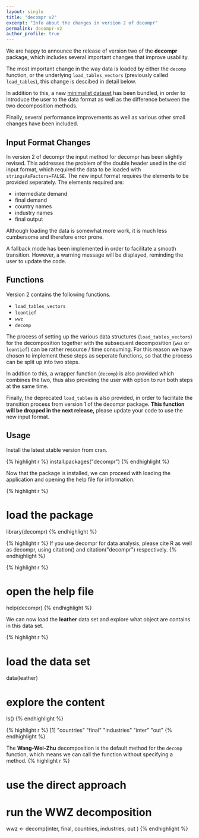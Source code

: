 ```yaml
---
layout: single
title: "decompr v2"
excerpt: "Info about the changes in version 2 of decompr"
permalink: decompr-v2
author_profile: true
---
```


We are happy to announce the release of version two of the **decompr** package, which includes several important changes that improve usability.


The most important change in the way data is loaded by either the `decomp` function, or the underlying `load_tables_vectors` (previously called `load_tables`), this change is descibed in detail below.


In addition to this, a new [minimalist dataset](/decompr/leather-data) has been bundled, in order to introduce the user to the data format as well as the difference between the two decomposition methods.

Finally, several performance improvements as well as various other small changes have been included.

Input Format Changes
----------
In version 2 of decompr the input method for decompr has been slightly revised. This addresses the problem of the double header used in the old input format, which required the data to be loaded with `stringsAsFactors=FALSE`. The new input format requires the elements to be provided seperately. The elements required are:

* intermediate demand
* final demand
* country names
* industry names
* final output

Although loading the data is somewhat more work, it is much less cumbersome and therefore error prone.

A fallback mode has been implemented in order to facilitate a smooth transition. However, a warning message will be displayed, reminding the user to update the code.


Functions
---------
Version 2 contains the following functions.

* `load_tables_vectors`
* `leontief`
* `wwz`
* `decomp`

The process of setting up the various data structures (`load_tables_vectors`) for the decomposition together with the subsequent decomposition (`wwz` or `leontief`) can be rather resource / time consuming. For this reason we have chosen to implement these steps as seperate functions, so that the process can be split up into two steps.

In addtion to this, a wrapper function (`decomp`) is also provided which combines the two, thus also providing the user with option to run both steps at the same time.

Finally, the deprecated `load_tables` is also provided, in order to facilitate the transition process from version 1 of the decompr package.
**This function will be dropped in the next release,** please update your code to use the new input format.

Usage
--------
Install the latest stable version from cran.

{% highlight r %}
install.packages("decompr")
{% endhighlight %}

Now that the package is installed, we can proceed with loading the application and opening the help file for information.

{% highlight r %}
# load the package
library(decompr)
{% endhighlight %}

{% highlight r %}
If you use decompr for data analysis,
please cite R as well as decompr,
using citation() and citation("decompr") respectively.
{% endhighlight %}

{% highlight r %}
# open the help file
help(decompr)
{% endhighlight %}

We can now load  the **leather** data set and explore what object are contains in this data set.

{% highlight r %}
# load the data set
data(leather)

# explore the content
ls()
{% endhighlight %}

{% highlight r %}
[1] "countries"  "final"      "industries" "inter"      "out"
{% endhighlight %}

The **Wang-Wei-Zhu** decomposition is the default method for the `decomp` function, which means we can call the function without specifying a method.
{% highlight r %}
# use the direct approach
# run the WWZ decomposition
wwz <- decomp(inter,
              final,
              countries,
              industries,
              out        )
{% endhighlight %}
